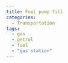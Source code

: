 ```yaml
---
title: Fuel pump fill
categories:
  - Transportation
tags:
  - gas
  - petrol
  - fuel
  - "gas station"
---
```

